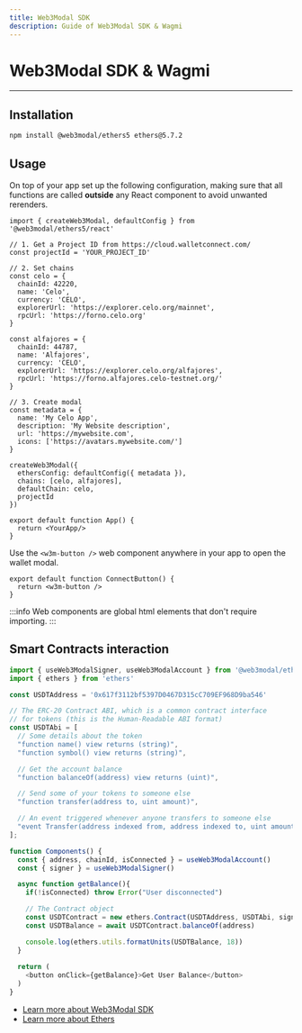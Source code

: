 ```yaml
---
title: Web3Modal SDK
description: Guide of Web3Modal SDK & Wagmi
---
```


# Web3Modal SDK & Wagmi

---

## Installation

```bash npm2yarn
npm install @web3modal/ethers5 ethers@5.7.2
```

## Usage

On top of your app set up the following configuration, making sure that all functions are called **outside** any React component to avoid unwanted rerenders.

```tsx
import { createWeb3Modal, defaultConfig } from '@web3modal/ethers5/react'

// 1. Get a Project ID from https://cloud.walletconnect.com/ 
const projectId = 'YOUR_PROJECT_ID'

// 2. Set chains
const celo = {
  chainId: 42220,
  name: 'Celo',
  currency: 'CELO',
  explorerUrl: 'https://explorer.celo.org/mainnet',
  rpcUrl: 'https://forno.celo.org'
}

const alfajores = {
  chainId: 44787,
  name: 'Alfajores',
  currency: 'CELO',
  explorerUrl: 'https://explorer.celo.org/alfajores',
  rpcUrl: 'https://forno.alfajores.celo-testnet.org/'
}

// 3. Create modal
const metadata = {
  name: 'My Celo App',
  description: 'My Website description',
  url: 'https://mywebsite.com',
  icons: ['https://avatars.mywebsite.com/']
}

createWeb3Modal({
  ethersConfig: defaultConfig({ metadata }),
  chains: [celo, alfajores],
  defaultChain: celo,
  projectId
})

export default function App() {
  return <YourApp/>
}
```

Use the `<w3m-button />` web component anywhere in your app to open the wallet modal.

```tsx
export default function ConnectButton() {
  return <w3m-button />
}
```

:::info
Web components are global html elements that don't require importing.
:::

## Smart Contracts interaction

```ts
import { useWeb3ModalSigner, useWeb3ModalAccount } from '@web3modal/ethers5/react'
import { ethers } from 'ethers'

const USDTAddress = '0x617f3112bf5397D0467D315cC709EF968D9ba546'

// The ERC-20 Contract ABI, which is a common contract interface
// for tokens (this is the Human-Readable ABI format)
const USDTAbi = [
  // Some details about the token
  "function name() view returns (string)",
  "function symbol() view returns (string)",

  // Get the account balance
  "function balanceOf(address) view returns (uint)",

  // Send some of your tokens to someone else
  "function transfer(address to, uint amount)",

  // An event triggered whenever anyone transfers to someone else
  "event Transfer(address indexed from, address indexed to, uint amount)"
];

function Components() {
  const { address, chainId, isConnected } = useWeb3ModalAccount()
  const { signer } = useWeb3ModalSigner()

  async function getBalance(){
    if(!isConnected) throw Error("User disconnected")

    // The Contract object
    const USDTContract = new ethers.Contract(USDTAddress, USDTAbi, signer)
    const USDTBalance = await USDTContract.balanceOf(address)

    console.log(ethers.utils.formatUnits(USDTBalance, 18))
  }
  
  return (
    <button onClick={getBalance}>Get User Balance</button>
  )
}
```
- [Learn more about Web3Modal SDK](https://docs.walletconnect.com/web3modal/about)
- [Learn more about Ethers](https://docs.ethers.org/v5/getting-started/)